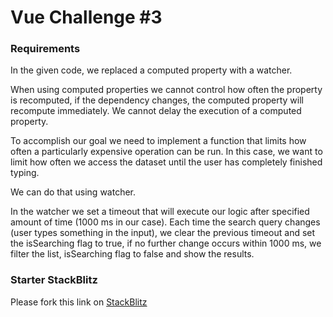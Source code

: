 # Vue Challenge #3

### Requirements

In the given code, we replaced a computed property with a watcher.

When using computed properties we cannot control how often the property is recomputed, if the dependency changes, the computed property will recompute immediately. We cannot delay the execution of a 
computed property.

To accomplish our goal we need to implement a function that limits how often a particularly expensive operation can be run. In this case, we want to limit how often we access the dataset until the user has 
completely finished typing.

We can do that using watcher.

In the watcher we set a timeout that will execute our logic after specified amount of time (1000 ms in our case). Each time the search query changes (user types something in the input), we clear the 
previous timeout and set the isSearching flag to true, if no further change occurs within 1000 ms, we filter the list, isSearching flag to false and show the results.


### Starter StackBlitz
Please fork this link on [StackBlitz](https://stackblitz.com/edit/vitejs-vite-dureij)
